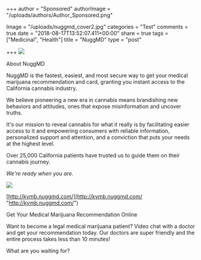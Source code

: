 +++
author = "Sponsored"
authorImage = "/uploads/authors/Author_Sponsored.png"

Image = "/uploads/nuggmd_cover2.jpg"
categories = "Test"
comments = true
date = "2018-08-17T13:52:07.411+00:00"
share = true
tags = ["Medicinal", "Health"]
title = "NuggMD"
type = "post"

+++
![](/uploads/nuggMd.jpg)

About NuggMD

NuggMD is the fastest, easiest, and most secure way to get your medical marijuana recommendation and card, granting you instant access to the California cannabis industry.

We believe pioneering a new era in cannabis means brandishing new behaviors and attitudes, ones that expose misinformation and uncover truths.

It's our mission to reveal cannabis for what it really is by facilitating easier access to it and empowering consumers with reliable information, personalized support and attention, and a conviction that puts your needs at the highest level.

Over 25,000 California patients have trusted us to guide them on their cannabis journey.

_We're ready when you are._

![](/uploads/IMG-8183.JPG)

[http://kymb.nuggmd.com/](http://kymb.nuggmd.com/ "http://kymb.nuggmd.com/")

Get Your Medical Marijuana Recommendation Online

Want to become a legal medical marijuana patient? Video chat with a doctor and get your recommendation today. Our doctors are super friendly and the entire process takes less than 10 minutes!

What are you waiting for?
